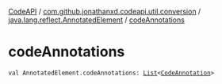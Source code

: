 [CodeAPI](../../index.md) / [com.github.jonathanxd.codeapi.util.conversion](../index.md) / [java.lang.reflect.AnnotatedElement](index.md) / [codeAnnotations](.)

# codeAnnotations

`val AnnotatedElement.codeAnnotations: `[`List`](https://kotlinlang.org/api/latest/jvm/stdlib/kotlin.collections/-list/index.html)`<`[`CodeAnnotation`](../../com.github.jonathanxd.codeapi.base/-code-annotation.md)`>`
